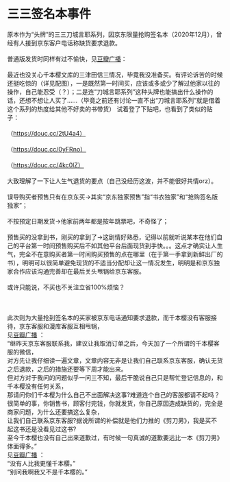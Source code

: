 三三签名本事件
===

原本作为“头牌”的三三刀城言耶系列，因京东限量抢购签名本（2020年12月），曾经有人接到京东客户电话称缺货要求退款。<br>  
普通版发货时同样有过不愉快，见[豆瓣广播](https://www.douban.com/people/125228724/status/3269081194/)： <br>  
最近也没关心千本樱文库的三津田信三情况，毕竟我没准备买。有评论诉苦的时候还挺吃惊的（详见配图），一是既然第一时间买，应该或多或少了解过他家以往的操作，自己能忍受（？）；二是连“刀城言耶系列”这种头牌也能搞出什么操作的话，还想不想让人买了……（毕竟之前还有讨论一直不出“刀城言耶系列”就是借着这个系列的热度给其他不好卖的书带货）
试着登了下贴吧，也看到了类似的贴子： <br>  
（https://douc.cc/2tU4a4） <br>  
（https://douc.cc/0yFRno） <br>  
（https://douc.cc/4kc0lZ） <br>  
大致理解了一下让人生气退货的要点（自己没经历这波，并不能很好共情orz）。 <br>  
误导购买者预售只有在京东买→其实“京东独家预售”指“书衣独家”和“抢购签名版独家”； <br>  
不按预定日期发货→他家前两年都是按年跳票吧，不奇怪了； <br>  
预售买的没拿到书，刚买的拿到了→这剧情好熟悉，记得以前就听说某本在他们自己的平台第一时间预售购买后不如其他平台后面现货到手快。。。这点才确实让人生气，完全不在意购买者第一时间购买预售的点在哪里（在于第一手拿到新鲜出厂的书），明明可以很简单避免现货的不适当分配却让这一情况发生，明明是和京东独家合作应该沟通完善却在最后关头甩锅给京东客服。 <br>  
或许只能说，不买也不关注立省100%烦恼？ <br>  
 <br>  
此次则为大量抢到签名本的买家被京东电话通知要求退款，而千本樱没有客服接待，京东客服和漫库客服互相甩锅，<br> 
见[豆瓣广播](https://www.douban.com/people/41582783/status/3320383453/) ：<br> 
“继昨天京东客服联系我，建议让我取消订单之后，今天加了一个所谓的千本樱客服的微信，<br> 
对方先让我仔细读一遍文章，文章内容无非是让我们自己联系京东客服，确认无货之后退款，之后的措施还要等下周才能出来。<br> 
但对方对于我问的问题似乎一问三不知，最后干脆说自己只是帮忙登记信息的，和千本樱没有任何关系，<br> 
那请问你们千本樱为什么自己不出面解决这事?难道连个自己的客服都请不起吗？<br> 
很简单的事，你销售书，顾客付完钱，你就发货，你自己原因造成缺货的，完全是商家问题，为什么还要搞这么复杂，<br> 
让我们自己联系京东客服?据说所谓的补偿就是他们力推的《剪刀男》，我是买不起这书还是没看见过这书?<br> 
至今千本樱也没有自己出来道歉过，有时候一句真诚的道歉要远比一本《剪刀男》体面得多。”<br> 
见[豆瓣广播](https://www.douban.com/people/168783732/status/3320792356/) ：<br> 
“没有人比我更懂千本樱。”<br> 
“别问我啊我又不是千本樱的。” <br> 
<br> 

